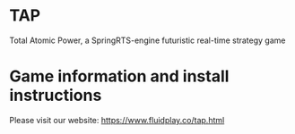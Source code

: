 # TAP
Total Atomic Power, a SpringRTS-engine futuristic real-time strategy game

# Game information and install instructions
Please visit our website:
https://www.fluidplay.co/tap.html
